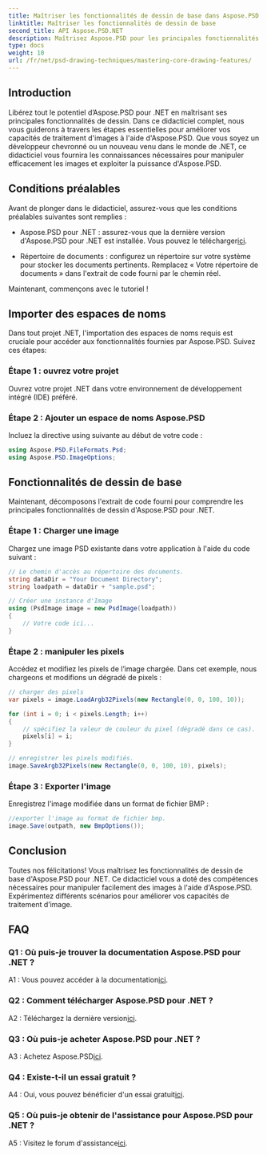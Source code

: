 ```yaml
---
title: Maîtriser les fonctionnalités de dessin de base dans Aspose.PSD pour .NET
linktitle: Maîtriser les fonctionnalités de dessin de base
second_title: API Aspose.PSD.NET
description: Maîtrisez Aspose.PSD pour les principales fonctionnalités de dessin de .NET avec notre didacticiel étape par étape. Améliorez vos compétences en traitement d’image sans effort.
type: docs
weight: 10
url: /fr/net/psd-drawing-techniques/mastering-core-drawing-features/
---
```

## Introduction

Libérez tout le potentiel d’Aspose.PSD pour .NET en maîtrisant ses principales fonctionnalités de dessin. Dans ce didacticiel complet, nous vous guiderons à travers les étapes essentielles pour améliorer vos capacités de traitement d'images à l'aide d'Aspose.PSD. Que vous soyez un développeur chevronné ou un nouveau venu dans le monde de .NET, ce didacticiel vous fournira les connaissances nécessaires pour manipuler efficacement les images et exploiter la puissance d'Aspose.PSD.

## Conditions préalables

Avant de plonger dans le didacticiel, assurez-vous que les conditions préalables suivantes sont remplies :

-  Aspose.PSD pour .NET : assurez-vous que la dernière version d'Aspose.PSD pour .NET est installée. Vous pouvez le télécharger[ici](https://releases.aspose.com/psd/net/).

- Répertoire de documents : configurez un répertoire sur votre système pour stocker les documents pertinents. Remplacez « Votre répertoire de documents » dans l'extrait de code fourni par le chemin réel.

Maintenant, commençons avec le tutoriel !

## Importer des espaces de noms

Dans tout projet .NET, l'importation des espaces de noms requis est cruciale pour accéder aux fonctionnalités fournies par Aspose.PSD. Suivez ces étapes:

### Étape 1 : ouvrez votre projet

Ouvrez votre projet .NET dans votre environnement de développement intégré (IDE) préféré.

### Étape 2 : Ajouter un espace de noms Aspose.PSD

Incluez la directive using suivante au début de votre code :

```csharp
using Aspose.PSD.FileFormats.Psd;
using Aspose.PSD.ImageOptions;
```

## Fonctionnalités de dessin de base

Maintenant, décomposons l'extrait de code fourni pour comprendre les principales fonctionnalités de dessin d'Aspose.PSD pour .NET.

### Étape 1 : Charger une image

Chargez une image PSD existante dans votre application à l'aide du code suivant :

```csharp
// Le chemin d'accès au répertoire des documents.
string dataDir = "Your Document Directory";
string loadpath = dataDir + "sample.psd";

// Créer une instance d'Image
using (PsdImage image = new PsdImage(loadpath))
{
    // Votre code ici...
}
```

### Étape 2 : manipuler les pixels

Accédez et modifiez les pixels de l’image chargée. Dans cet exemple, nous chargeons et modifions un dégradé de pixels :

```csharp
// charger des pixels
var pixels = image.LoadArgb32Pixels(new Rectangle(0, 0, 100, 10));

for (int i = 0; i < pixels.Length; i++)
{
    // spécifiez la valeur de couleur du pixel (dégradé dans ce cas).
    pixels[i] = i;
}

// enregistrer les pixels modifiés.
image.SaveArgb32Pixels(new Rectangle(0, 0, 100, 10), pixels);
```

### Étape 3 : Exporter l'image

Enregistrez l'image modifiée dans un format de fichier BMP :

```csharp
//exporter l'image au format de fichier bmp.
image.Save(outpath, new BmpOptions());
```

## Conclusion

Toutes nos félicitations! Vous maîtrisez les fonctionnalités de dessin de base d'Aspose.PSD pour .NET. Ce didacticiel vous a doté des compétences nécessaires pour manipuler facilement des images à l'aide d'Aspose.PSD. Expérimentez différents scénarios pour améliorer vos capacités de traitement d’image.

## FAQ

### Q1 : Où puis-je trouver la documentation Aspose.PSD pour .NET ?

 A1 : Vous pouvez accéder à la documentation[ici](https://reference.aspose.com/psd/net/).

### Q2 : Comment télécharger Aspose.PSD pour .NET ?

 A2 : Téléchargez la dernière version[ici](https://releases.aspose.com/psd/net/).

### Q3 : Où puis-je acheter Aspose.PSD pour .NET ?

 A3 : Achetez Aspose.PSD[ici](https://purchase.aspose.com/buy).

### Q4 : Existe-t-il un essai gratuit ?

 A4 : Oui, vous pouvez bénéficier d'un essai gratuit[ici](https://releases.aspose.com/).

### Q5 : Où puis-je obtenir de l'assistance pour Aspose.PSD pour .NET ?

 A5 : Visitez le forum d'assistance[ici](https://forum.aspose.com/c/psd/34).